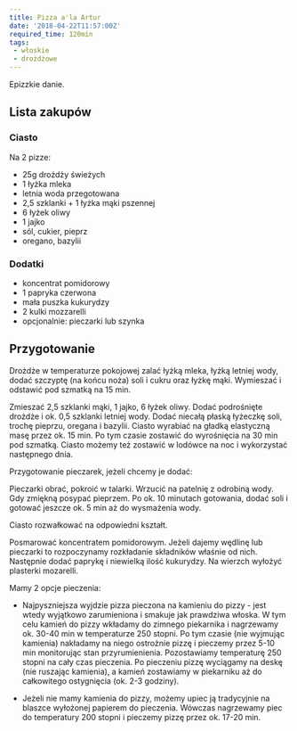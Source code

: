 ```yaml
---
title: Pizza a'la Artur
date: '2018-04-22T11:57:00Z'
required_time: 120min
tags:
 - włoskie
 - drożdżowe
---
```


Epizzkie danie.

<!---- splitter ---->

## Lista zakupów

### Ciasto

Na 2 pizze:
- 25g drożdży świeżych
- 1 łyżka mleka
- letnia woda przegotowana
- 2,5 szklanki + 1 łyżka mąki pszennej
- 6 łyżek oliwy
- 1 jajko
- sól, cukier, pieprz
- oregano, bazylii

### Dodatki

- koncentrat pomidorowy
- 1 papryka czerwona
- mała puszka kukurydzy
- 2 kulki mozzarelli
- opcjonalnie: pieczarki lub szynka

<!---- splitter ---->

## Przygotowanie

Drożdże w temperaturze pokojowej zalać łyżką mleka, łyżką letniej wody, dodać szczyptę (na końcu noża) soli i cukru oraz łyżkę mąki.
Wymieszać i odstawić pod szmatką na 15 min.

Zmieszać 2,5 szklanki mąki, 1 jajko, 6 łyżek oliwy. Dodać podrośnięte drożdże i ok. 0,5 szklanki letniej wody.
Dodać niecałą płaską łyżeczkę soli, trochę pieprzu, oregana i bazylii.
Ciasto wyrabiać na gładką elastyczną masę przez ok. 15 min. Po tym czasie zostawić do wyrośnięcia na 30 min pod szmatką.
Ciasto możemy też zostawić w lodówce na noc i wykorzystać następnego dnia.

Przygotowanie pieczarek, jeżeli chcemy je dodać:

Pieczarki obrać, pokroić w talarki. Wrzucić na patelnię z odrobiną wody. Gdy zmiękną posypać pieprzem.
Po ok. 10 minutach gotowania, dodać soli i gotować jeszcze ok. 5 min aż do wysmażenia wody.

Ciasto rozwałkować na odpowiedni kształt.

Posmarować koncentratem pomidorowym. Jeżeli dajemy wędlinę lub pieczarki to rozpoczynamy rozkładanie składników właśnie od nich.
Następnie dodać paprykę i niewielką ilość kukurydzy. Na wierzch wyłożyć plasterki mozarelli.

Mamy 2 opcje pieczenia:

- Najpyszniejsza wyjdzie pizza pieczona na kamieniu do pizzy - jest wtedy wyjątkowo zarumieniona i smakuje jak prawdziwa włoska. W tym celu kamień do pizzy wkładamy do zimnego piekarnika i nagrzewamy ok. 30-40 min w temperaturze 250 stopni. Po tym czasie (nie wyjmując kamienia) nakładamy na niego ostrożnie pizzę i pieczemy przez 5-10 min monitorując stan przyrumienienia. Pozostawiamy temperaturę 250 stopni na cały czas pieczenia. Po pieczeniu pizzę wyciągamy na deskę (nie ruszając kamienia), a kamień zostawiamy w piekarniku aż do całkowitego ostygnięcia (ok. 2-3 godziny).

- Jeżeli nie mamy kamienia do pizzy, możemy upiec ją tradycyjnie na blaszce wyłożonej papierem do pieczenia. Wówczas nagrzewamy piec do temperatury 200 stopni i pieczemy pizzę przez ok. 17-20 min.


